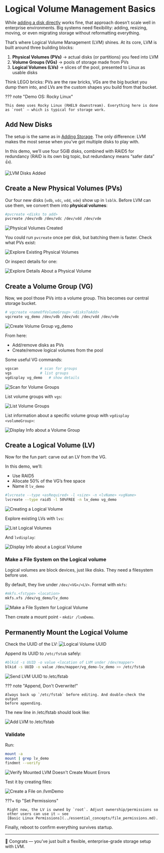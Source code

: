 # Logical Volume Management Basics
While [adding a disk directly](adding_storage.md) works fine, that approach
doesn’t scale well in enterprise environments. Big systems need flexibility:
adding, resizing, moving, or even migrating storage without reformatting
everything.

That’s where Logical Volume Management (LVM) shines. At its core, LVM is
built around three building blocks:

1. **Physical Volumes (PVs)** → actual disks (or partitions) you feed into
   LVM
1. **Volume Groups (VGs)** → pools of storage made from PVs
1. **Logical Volumes (LVs)** → slices of the pool, presented to Linux as
   usable disks

Think LEGO bricks: PVs are the raw bricks, VGs are the big bucket you dump
them into, and LVs are the custom shapes you build from that bucket.

??? note "Demo OS: Rocky Linux"

    This demo uses Rocky Linux (RHEL9 downstream). Everything here is done
    as `root` — which is typical for storage work.

## Add New Disks
The setup is the same as in [Adding Storage](./adding_storage.md). The only
difference: LVM makes the most sense when you’ve got multiple disks to play
with.

In this demo, we’ll use four 5GiB disks, combined with RAID5 for redundancy
(RAID is its own big topic, but redundancy means “safer data” 👍).

![LVM Disks Added](../images/lvmDisks.png)

## Create a New Physical Volumes (PVs)
Our four new disks (`vdb`, `vdc`, `vdd`, `vde`) show up in `lsblk`. Before
LVM can use them, we convert them into **physical volumes**:

``` bash title="Create Physical Volumes"
#pvcreate <disks to add>
pvcreate /dev/vdb /dev/vdc /dev/vdd /dev/vde
```

![Physical Volumes Created](../images/pvsCreated.png)


You could run `pvcreate` once per disk, but batching them is faster. Check
what PVs exist:

![Explore Existing Physical Volumes](../images/pvs.png)

Or inspect details for one:

![Explore Details About a Physical Volume](../images/pvdisplay.png)

## Create a Volume Group (VG)
Now, we pool those PVs into a volume group. This becomes our central storage bucket.

``` bash title="Create Volume Group"
# vgcreate <nameOfVolumeGroup> <disksToAdd>
vgcreate vg_demo /dev/vdb /dev/vdc /dev/vdd /dev/vde
```

![Create Volume Group vg_demo](../images/vgcreate.png)

From here:
- Add/remove disks as PVs
- Create/remove logical volumes from the pool

Some useful VG commands:

``` bash title="Explore Volume Groups"
vgscan          # scan for groups
vgs             # list groups
vgdisplay vg_demo   # show details
```

![Scan for Volume Groups](../images/vgscan.png)

List volume groups with `vgs`:

![List Volume Groups](../images/vgs.png)

List information about a specific volume group with `vgdisplay <volumeGroup>`:

![Display Info about a Volume Group](../images/vgdisplay.png)

## Create a Logical Volume (LV)
Now for the fun part: carve out an LV from the VG.

In this demo, we’ll:
-  Use RAID5
- Allocate 50% of the VG’s free space
- Name it `lv_demo`

``` bash title="Create Logical Volume"
#lvcreate --type <asRequired> -l <size> -n <lvName> <vgName>
lvcreate --type raid5 -l 50%FREE -n lv_demo vg_demo
```
![Creating a Logical Volume](../images/lvcreate.png)

Explore existing LVs with `lvs`:

![List Logical Volumes](../images/lvs.png)

And `lvdisplay`:

![Display Info about a Logical Volume](../images/lvdisplay.png)

### Make a File System on the Logical volume
Logical volumes are block devices, just like disks. They need a filesystem
before use.

By default, they live under `/dev/<VG>/<LV>`. Format with `mkfs`:

``` bash title="Make a File System on the Logical Volume"
#mkfs.<fstype> <location>
mkfs.xfs /dev/vg_demo/lv_demo
```

![Make a File System for Logical Volume](../images/mkfsLVMDemo.png)

Then create a mount point - `mkdir /lvmDemo`.

## Permanently Mount the Logical Volume
Check the UUID of the LV:
![Logical Volume UUID](../images/blkidLVM.png)

Append its UUID to `/etc/fstab` safely:

``` bash title="Send LVM UUID to /etc/fstab"
#blkid -s UUID -o value <location of LVM under /dev/mapper>
blkid -s UUID -o value /dev/mapper/vg_demo-lv_demo >> /etc/fstab
```
![Send LVM UUID to /etc/fstab](../images/sendLVMUUIDToFstab.png)

??? note "Append, Don't Overwrite!"

    Always back up `/etc/fstab` before editing. And double-check the output
    before appending.

The new line in /etc/fstab should look like:

![Add LVM to /etc/fstab](../images/addLVMToFstab.png)

### Validate
Run:

``` bash title="Validate LVM Mount"
mount -a
mount | grep lv_demo
findmnt --verify
```

![Verify Mounted LVM Doesn't Create Mount Errors](../images/verifyLVM.png)

Test it by creating files:

![Create a File on /lvmDemo](../images/touchLVMDemo.png)

???+ tip "Set Permissions"

     Right now, the LV is owned by `root`. Adjust ownership/permissions so
     other users can use it — see
     [Basic Linux Permissions](../essential_concepts/file_permissions.md).

Finally, reboot to confirm everything survives startup.

---

🎉 Congrats — you’ve just built a flexible, enterprise-grade storage setup with LVM.
